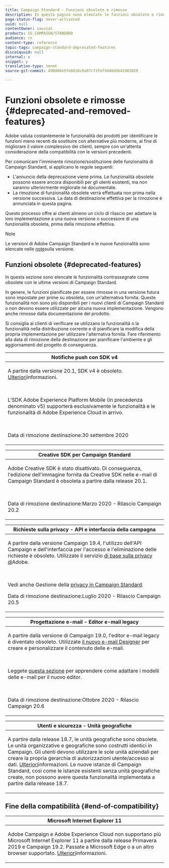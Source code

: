 ```yaml
---
title: Campaign Standard - Funzioni obsolete e rimosse
description: In questa pagina sono elencate le funzioni obsolete e rimosse di Adobe Campaign Standard.
page-status-flag: never-activated
uuid: null
contentOwner: sauviat
products: SG_CAMPAIGN/STANDARD
audience: rn
content-type: reference
topic-tags: campaign-standard-deprecated-features
discoiquuid: null
internal: n
snippet: y
translation-type: tm+mt
source-git-commit: 490908e5fe0810c0a07c73fef5040ddb42983019

---
```



# Funzioni obsolete e rimosse {#deprecated-and-removed-features}

Adobe valuta costantemente le funzionalità dei prodotti per identificare le funzioni meno recenti da sostituire con alternative più moderne, al fine di migliorare il valore complessivo dei clienti, sempre con un&#39;attenta considerazione della compatibilità con le versioni precedenti.

Per comunicare l&#39;imminente rimozione/sostituzione delle funzionalità di Campaign Standard, si applicano le regole seguenti:

* L&#39;annuncio della deprecazione viene prima. Le funzionalità obsolete possono essere ancora disponibili per gli utenti esistenti, ma non saranno ulteriormente migliorate né documentate.
* La rimozione di funzionalità obsolete verrà effettuata non prima nella versione successiva. La data di destinazione effettiva per la rimozione è annunciata in questa pagina.

Questo processo offre ai clienti almeno un ciclo di rilascio per adattare la loro implementazione a una nuova versione o successore di una funzionalità obsoleta, prima della rimozione effettiva.

>[!NOTE]
>Le versioni di Adobe Campaign Standard e le nuove funzionalità sono elencate nelle [note](../../rn/using/release-notes.md)sulla versione.


## Funzioni obsolete {#deprecated-features}

In questa sezione sono elencate le funzionalità contrassegnate come obsolete con le ultime versioni di Campaign Standard.

In genere, le funzioni pianificate per essere rimosse in una versione futura sono impostate per prime su obsoleta, con un&#39;alternativa fornita. Queste funzionalità non sono più disponibili per i nuovi clienti di Campaign Standard o non devono essere utilizzate per alcuna nuova implementazione. Vengono anche rimosse dalla documentazione del prodotto.

Si consiglia ai clienti di verificare se utilizzano la funzionalità o la funzionalità nella distribuzione corrente e di pianificare la modifica della propria implementazione per utilizzare l&#39;alternativa fornita. Fare riferimento alla data di rimozione della destinazione per pianificare l&#39;ambiente e gli aggiornamenti del progetto di conseguenza.

<table> 
 <thead> 
  <tr> 
   <th> <strong>Notifiche push con SDK v4</strong><br /> </th> 
  </tr> 
 </thead> 
 <tbody> 
  <tr> 
   <td> <p> A partire dalla versione 20.1, SDK v4 è obsoleto. <a href="https://aep-sdks.gitbook.io/docs/version-4-sdk-end-of-support-faq">Ulteriori</a>informazioni.</p><br/>
   <p>L’SDK <a href="https://aep-sdks.gitbook.io/docs/"></a> Adobe Experience Platform Mobile (in precedenza denominato v5) supporterà esclusivamente le funzionalità e le funzionalità di Adobe Experience Cloud in arrivo.</p></br>
     <p>Data di rimozione destinazione:30 settembre 2020</p>
     </td> 
  </tr> 
 </tbody> 
</table>

<table> 
 <thead> 
  <tr> 
   <th> <strong>Creative SDK per Campaign Standard</strong><br /> </th> 
  </tr> 
 </thead> 
 <tbody> 
  <tr> 
   <td> <p>Adobe Creative SDK è stato disattivato. Di conseguenza, l'edizione dell'immagine fornita da Creative SDK nelle e-mail di Campaign Standard è obsoleta a partire dalla release 20.1.</p></br>
  <p> Data di rimozione destinazione:Marzo 2020 - Rilascio Campaign 20.2</p>
   </td> 
  </tr> 
 </tbody> 
</table>
<table> 
 <thead> 
  <tr> 
   <th> <strong>Richieste sulla privacy - API e interfaccia della campagna</strong><br /> </th> 
  </tr> 
 </thead> 
 <tbody> 
  <tr> 
   <td> <p>A partire dalla versione Campaign 19.4, l'utilizzo dell'API Campaign e dell'interfaccia per l'accesso e l'eliminazione delle richieste è obsoleto. Utilizzate il servizio <a href="https://www.adobe.io/apis/experiencecloud/gdpr.html">di base sulla privacy di</a>Adobe.</p></br>
   <p>Vedi anche Gestione della <a href="https://helpx.adobe.com/campaign/kb/acs-privacy.html">privacy in Campaign Standard</a>.</p>
  <p> Data di rimozione destinazione:Luglio 2020 - Rilascio Campaign 20.5</p>
   </td> 
  </tr> 
 </tbody> 
</table>

<table> 
 <thead> 
  <tr> 
   <th> <strong>Progettazione e-mail - Editor e-mail legacy</strong><br /> </th> 
  </tr> 
 </thead> 
 <tbody> 
  <tr> 
   <td> <p>A partire dalla versione di Campaign 19.0, l'editor e-mail legacy è diventato obsoleto. Utilizzate <a href="https://docs.adobe.com/content/help/en/campaign-standard/using/designing-content/designing-content-in-adobe-campaign.html">il nuovo e-mail Designer</a> per creare e personalizzare il contenuto delle e-mail. </p></br>
   <p>Leggete <a href="https://docs.adobe.com/content/help/en/campaign-standard/using/designing-content/building-email-content/using-existing-content.html">questa sezione</a> per apprendere come adattare i modelli delle e-mail per il nuovo editor.</p></br>
  <p> Data di rimozione destinazione:Ottobre 2020 - Rilascio Campaign 20.6</p>
   </td> 
  </tr> 
 </tbody> 
</table>

<table> 
 <thead> 
  <tr> 
   <th> <strong>Utenti e sicurezza - Unità geografiche</strong><br /> </th> 
  </tr> 
 </thead> 
 <tbody> 
  <tr> 
   <td> <p>A partire dalla release 18.7, le unità geografiche sono obsolete. Le unità organizzative e geografiche sono costrutti identici in Campaign. Gli utenti devono utilizzare le sole unità aziendali per creare la propria gerarchia di autorizzazioni utente/accesso ai dati. <a href="https://helpx.adobe.com/campaign/standard/administration/using/organizational-units.html">Ulteriori</a>informazioni. Le nuove istanze di Campaign Standard, così come le istanze esistenti senza unità geografiche create, non possono avere questa funzionalità implementata a partire dalla release 18.7.</p>
   </td> 
  </tr> 
 </tbody> 
</table>


## Fine della compatibilità {#end-of-compatibility}

<table> 
 <thead> 
  <tr> 
   <th> <strong>Microsoft Internet Explorer 11</strong><br /> </th> 
  </tr> 
 </thead> 
 <tbody> 
  <tr> 
   <td> <p>Adobe Campaign e Adobe Experience Cloud non supportano più Microsoft Internet Explorer 11 a partire dalla release Primavera 2019 e Campaign 19.2. Passate a Microsoft Edge o a un altro browser supportato. <a href="https://docs.adobe.com/content/help/en/campaign-standard/using/getting-started/discovering-the-interface/compatible-browsers.html">Ulteriori</a>informazioni.</p>
   </td> 
  </tr> 
 </tbody> 
</table>
